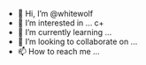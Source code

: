 - 👋 Hi, I’m @whitewolf
- 👀 I’m interested in ... c+
- 🌱 I’m currently learning ... 
- 💞️ I’m looking to collaborate on ...
- 📫 How to reach me ...

<!---
milanSLL/milanSLL is a ✨ special ✨ repository because its `README.md` (this file) appears on your GitHub profile.
You can click the Preview link to take a look at your changes.
--->
